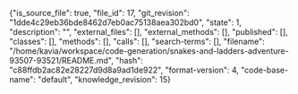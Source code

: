 {"is_source_file": true, "file_id": 17, "git_revision": "1dde4c29eb36bde8462d7eb0ac75138aea302bd0", "state": 1, "description": "", "external_files": [], "external_methods": [], "published": [], "classes": [], "methods": [], "calls": [], "search-terms": [], "filename": "/home/kavia/workspace/code-generation/snakes-and-ladders-adventure-93507-93521/README.md", "hash": "c88ffdb2ac82e28227d9d8a9ad1de922", "format-version": 4, "code-base-name": "default", "knowledge_revision": 15}